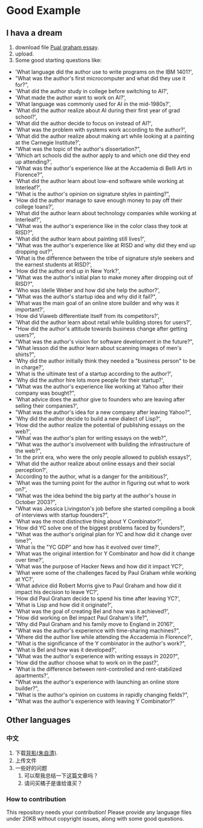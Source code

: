 # Good Example

## I hava a dream
1. download file [Pual graham essay](./example/paul_graham_essay.txt).
2. upload.
3. Some good starting questions like:
 - 'What language did the author use to write programs on the IBM 1401?',
 - "What was the author's first microcomputer and what did they use it for?",
 - 'What did the author study in college before switching to AI?',
 - 'What made the author want to work on AI?',
 - 'What language was commonly used for AI in the mid-1980s?',
 - 'What did the author realize about AI during their first year of grad school?',
 - 'What did the author decide to focus on instead of AI?',
 - 'What was the problem with systems work according to the author?',
 - 'What did the author realize about making art while looking at a painting at the Carnegie Institute?',
 - "What was the topic of the author's dissertation?",
 - 'Which art schools did the author apply to and which one did they end up attending?',
 - "What was the author's experience like at the Accademia di Belli Arti in Florence?",
 - 'What did the author learn about low-end software while working at Interleaf?',
 - "What is the author's opinion on signature styles in painting?",
 - 'How did the author manage to save enough money to pay off their college loans?',
 - 'What did the author learn about technology companies while working at Interleaf?',
 - "What was the author's experience like in the color class they took at RISD?",
 - 'What did the author learn about painting still lives?',
 - "What was the author's experience like at RISD and why did they end up dropping out?",
 - 'What is the difference between the tribe of signature style seekers and the earnest students at RISD?',
 - 'How did the author end up in New York?',
 - "What was the author's initial plan to make money after dropping out of RISD?",
 - 'Who was Idelle Weber and how did she help the author?',
 - "What was the author's startup idea and why did it fail?",
 - 'What was the main goal of an online store builder and why was it important?',
 - 'How did Viaweb differentiate itself from its competitors?',
 - 'What did the author learn about retail while building stores for users?',
 - "How did the author's attitude towards business change after getting users?",
 - "What was the author's vision for software development in the future?",
 - "What lesson did the author learn about scanning images of men's shirts?",
 - 'Why did the author initially think they needed a "business person" to be in charge?',
 - 'What is the ultimate test of a startup according to the author?',
 - 'Why did the author hire lots more people for their startup?',
 - "What was the author's experience like working at Yahoo after their company was bought?",
 - 'What advice does the author give to founders who are leaving after selling their companies?',
 - "What was the author's idea for a new company after leaving Yahoo?",
 - 'Why did the author decide to build a new dialect of Lisp?',
 - 'How did the author realize the potential of publishing essays on the web?',
 - "What was the author's plan for writing essays on the web?",
 - "What was the author's involvement with building the infrastructure of the web?",
 - 'In the print era, who were the only people allowed to publish essays?',
 - 'What did the author realize about online essays and their social perception?',
 - 'According to the author, what is a danger for the ambitious?',
 - 'What was the turning point for the author in figuring out what to work on?',
 - "What was the idea behind the big party at the author's house in October 2003?",
 - "What was Jessica Livingston's job before she started compiling a book of interviews with startup founders?",
 - 'What was the most distinctive thing about Y Combinator?',
 - 'How did YC solve one of the biggest problems faced by founders?',
 - "What was the author's original plan for YC and how did it change over time?",
 - 'What is the "YC GDP" and how has it evolved over time?',
 - 'What was the original intention for Y Combinator and how did it change over time?',
 - 'What was the purpose of Hacker News and how did it impact YC?',
 - 'What were some of the challenges faced by Paul Graham while working at YC?',
 - 'What advice did Robert Morris give to Paul Graham and how did it impact his decision to leave YC?',
 - 'How did Paul Graham decide to spend his time after leaving YC?',
 - 'What is Lisp and how did it originate?',
 - 'What was the goal of creating Bel and how was it achieved?',
 - "How did working on Bel impact Paul Graham's life?",
 - 'Why did Paul Graham and his family move to England in 2016?',
 - "What was the author's experience with time-sharing machines?",
 - 'Where did the author live while attending the Accademia in Florence?',
 - "What is the significance of the Y combinator in the author's work?",
 - 'What is Bel and how was it developed?',
 - "What was the author's experience with writing essays in 2020?",
 - 'How did the author choose what to work on in the past?',
 - 'What is the difference between rent-controlled and rent-stabilized apartments?',
 - "What was the author's experience with launching an online store builder?",
 - "What is the author's opinion on customs in rapidly changing fields?",
 - "What was the author's experience with leaving Y Combinator?"

## Other languages

### 中文
1. 下载[背影(朱自清)](./example/beiying.txt).
2. 上传文件
3. 一些好的问题
   1. 可以帮我总结一下这篇文章吗？
   2. 请问买橘子是谁给谁买？

### How to contribution

This repository needs your contribution! Please provide any language files under 20KB without copyright issues, along with some good questions.
